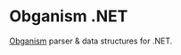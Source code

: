 # Obganism .NET

[Obganism](https://odepax.github.io/obganism-lang/) parser &amp; data structures for .NET.
